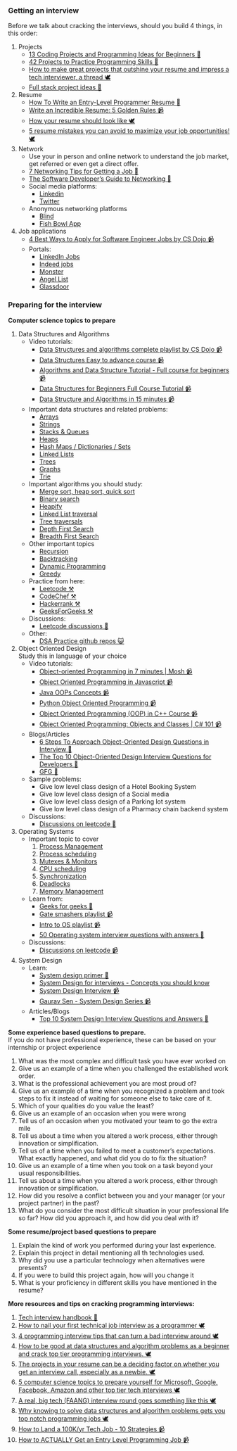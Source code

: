 ### Getting an interview
Before we talk about cracking the interviews, should you build 4 things, in this order:
1. Projects
   - [13 Coding Projects and Programming Ideas for Beginners 📃](https://www.springboard.com/blog/software-engineering/coding-project-ideas/)
   - [42 Projects to Practice Programming Skills 📃](https://itnext.io/42-projects-to-practice-programming-skills-6f5acc10fec0)
   - [How to make great projects that outshine your resume and impress a tech interviewer, a thread 🕊️](https://twitter.com/ujjwalscript/status/1516646732859203585?s=20&t=1lIpSKwFipm-xm53Y0UtbA)
   - [Full stack project ideas 📃](https://www.crampete.com/blogs/full-stack-development-projects)
2. Resume
   - [How To Write an Entry-Level Programmer Resume 📃](https://www.indeed.com/career-advice/resumes-cover-letters/entry-level-programmer-resume)
   - [Write an Incredible Resume: 5 Golden Rules 📹](https://www.youtube.com/watch?v=Tt08KmFfIYQ)
   - [How your resume should look like 🕊️](https://twitter.com/ujjwalscript/status/1532174600775225345?s=20&t=1lIpSKwFipm-xm53Y0UtbA)
   - [5 resume mistakes you can avoid to maximize your job opportunities! 🕊️](https://twitter.com/ujjwalscript/status/1521305874181984261?s=20&t=1lIpSKwFipm-xm53Y0UtbA)
3. Network
   - Use your in person and online network to understand the job market, get referred or even get a direct offer.
   - [7 Networking Tips for Getting a Job 📃](https://www.indeed.com/career-advice/finding-a-job/how-to-network-for-a-job)
   - [The Software Developer’s Guide to Networking 📃](https://simpleprogrammer.com/software-developers-networking/)
   - Social media platforms:
     - [Linkedin](https://www.linkedin.com/) 
     - [Twitter](https://twitter.com/)
   - Anonymous networking platforms
     - [Blind](https://www.teamblind.com/)
     - [Fish Bowl App](https://www.fishbowlapp.com/)
4. Job applications
   - [4 Best Ways to Apply for Software Engineer Jobs by CS Dojo 📹](https://www.youtube.com/watch?v=4xFnW9O637g)
   - Portals:
      - [LinkedIn Jobs](https://www.linkedin.com/jobs)
      - [Indeed jobs](https://www.indeed.com/jobs)
      - [Monster](http://www.monster.com/)
      - [Angel List](https://angel.co/)
      - [Glassdoor](https://www.glassdoor.com/index.htm)

### Preparing for the interview

**Computer science topics to prepare**

1. Data Structures and Algorithms
   - Video tutorials:
     - [Data Structures and algorithms complete playlist by CS Dojo 📹](https://www.youtube.com/watch?v=bum_19loj9A&list=PLBZBJbE_rGRV8D7XZ08LK6z-4zPoWzu5H)
     - [Data Structures Easy to advance course 📹](https://youtu.be/RBSGKlAvoiM)
     - [Algorithms and Data Structure Tutorial - Full course for beginners 📹](https://www.youtube.com/watch?v=8hly31xKli0)
     - [Data Structures for Beginners Full Course Tutorial 📹](https://www.youtube.com/watch?v=YOfXMQnUlZY)
     - [Data Structure and Algorithms in 15 minutes 📹](https://youtu.be/oz9cEqFynHU)
   - Important data structures and related problems:
     - [Arrays](https://www.geeksforgeeks.org/sde-sheet-a-complete-guide-for-sde-preparation/?ref=ghb#Arrays)
     - [Strings](https://www.geeksforgeeks.org/sde-sheet-a-complete-guide-for-sde-preparation/?ref=ghb#Strings)
     - [Stacks & Queues](https://www.geeksforgeeks.org/sde-sheet-a-complete-guide-for-sde-preparation/?ref=ghb#SnQ)
     - [Heaps](https://www.geeksforgeeks.org/sde-sheet-a-complete-guide-for-sde-preparation/?ref=ghb#Heap)
     - [Hash Maps / Dictionaries / Sets](https://www.geeksforgeeks.org/sde-sheet-a-complete-guide-for-sde-preparation/?ref=ghb#Hashing)
     - [Linked Lists](https://www.geeksforgeeks.org/sde-sheet-a-complete-guide-for-sde-preparation/?ref=ghb#LL)
     - [Trees](https://www.geeksforgeeks.org/sde-sheet-a-complete-guide-for-sde-preparation/?ref=ghb#BT)
     - [Graphs](https://www.geeksforgeeks.org/sde-sheet-a-complete-guide-for-sde-preparation/?ref=ghb#Graph)
     - [Trie](https://www.geeksforgeeks.org/sde-sheet-a-complete-guide-for-sde-preparation/?ref=ghb#Trie)
   - Important algorithms you should study:
     - [Merge sort, heap sort, quick sort](https://www.geeksforgeeks.org/sde-sheet-a-complete-guide-for-sde-preparation/?ref=ghb#SnS)
     - [Binary search](https://www.geeksforgeeks.org/binary-search/)
     - [Heapify](https://www.geeksforgeeks.org/heap-sort/)
     - [Linked List traversal](https://www.geeksforgeeks.org/recursive-insertion-and-traversal-linked-list/)
     - [Tree traversals](https://www.geeksforgeeks.org/tree-traversals-inorder-preorder-and-postorder/)
     - [Depth First Search](https://www.geeksforgeeks.org/depth-first-search-or-dfs-for-a-graph/)
     - [Breadth First Search](https://www.geeksforgeeks.org/breadth-first-search-or-bfs-for-a-graph/)
   - Other important topics
     - [Recursion](https://www.geeksforgeeks.org/recursion/)
     - [Backtracking](https://www.geeksforgeeks.org/backtracking-algorithms/)
     - [Dynamic Programming](https://www.geeksforgeeks.org/sde-sheet-a-complete-guide-for-sde-preparation/?ref=ghb#DP)
     - [Greedy](https://www.geeksforgeeks.org/sde-sheet-a-complete-guide-for-sde-preparation/?ref=ghb#Greedy)
   - Practice from here:
     - [Leetcode ⚒️](https://leetcode.com)
     - [CodeChef ⚒️](https://www.codechef.com/)
     - [Hackerrank ⚒️](https://hackerrank.com)
     - [GeeksForGeeks ⚒️](https://www.geeksforgeeks.org/)
   - Discussions:
     - [Leetcode discussions 💬](https://leetcode.com/discuss)
   - Other:
     - [DSA Practice github repos 😺](https://github.com/topics/dsa-practice)
2. Object Oriented Design  
   Study this in language of your choice 
   - Video tutorials:
     - [Object-oriented Programming in 7 minutes | Mosh 📹](https://www.youtube.com/watch?v=pTB0EiLXUC8)
     - [Object Oriented Programming in Javascript 📹](https://youtu.be/PFmuCDHHpwk)
     - [Java OOPs Concepts 📹](https://www.youtube.com/watch?v=7GwptabrYyk&t=86s)
     - [Python Object Oriented Programming 📹](https://www.youtube.com/watch?v=JeznW_7DlB0)
     - [Object Oriented Programming (OOP) in C++ Course 📹](https://www.youtube.com/watch?v=wN0x9eZLix4)
     - [Object Oriented Programming: Objects and Classes | C# 101 📹](https://www.youtube.com/watch?v=TzgxcAiHCWA)
   - Blogs/Articles
     - [6 Steps To Approach Object-Oriented Design Questions in Interview 📃](https://www.geeksforgeeks.org/6-steps-to-approach-object-oriented-design-questions-in-interview/)
     - [The Top 10 Object-Oriented Design Interview Questions for Developers 📃](https://medium.com/hackernoon/the-top-10-object-oriented-design-interview-questions-developers-should-know-c7fc2e13ce39)
     - [GFG 📃](https://www.geeksforgeeks.org/introduction-of-object-oriented-programming/)
   - Sample problems:
     - Give low level class design of a Hotel Booking System
     - Give low level class design of a Social media
     - Give low level class design of a Parking lot system
     - Give low level class design of a Pharmacy chain backend system
   - Discussions:
     - [Discussions on leetcode 💬](https://leetcode.com/discuss/interview-question/object-oriented-design?currentPage=1&orderBy=hot&query=)
3. Operating Systems
   - Important topic to cover
     1. [Process Management](https://www.javatpoint.com/process-management-in-os)
     2. [Process scheduling](https://www.tutorialspoint.com/operating_system/os_process_scheduling.htm)
     3. [Mutexes & Monitors](https://123dok.net/article/mutexes-and-monitors-synchronization-and-deadlocks.q05v6w5g)
     4. [CPU scheduling](https://www.geeksforgeeks.org/cpu-scheduling-in-operating-systems/)
     5. [Synchronization](https://www.geeksforgeeks.org/introduction-of-process-synchronization/?ref=lbp)
     6. [Deadlocks](https://www.geeksforgeeks.org/introduction-of-deadlock-in-operating-system/?ref=lbp)
     7. [Memory Management](https://www.geeksforgeeks.org/introduction-to-memory-and-memory-units/?ref=lbp)
   - Learn from:
     - [Geeks for geeks 📃](https://www.geeksforgeeks.org/operating-systems/?ref=lbp)
     - [Gate smashers playlist 📹](https://youtu.be/bkSWJJZNgf8?list=PLxCzCOWd7aiGz9donHRrE9I3Mwn6XdP8p)
     - [Intro to OS playlist 📹](https://youtu.be/MQyJaQmzq-w?list=PLPQ7PivebcX5RR5D6OSNFum3DxaL9g7Wh)
     - [50 Operating system interview questions with answers 📃](https://career.guru99.com/top-50-operating-system-interview-questions/)
   - Discussions:
     - [Discussions on leetcode 📹](https://leetcode.com/discuss/interview-question/operating-system?currentPage=1&orderBy=hot&query=)
4. System Design
   - Learn:
     - [System design primer 📃](https://github.com/donnemartin/system-design-primer)
     - [System Design for interviews - Concepts you should know](https://www.freecodecamp.org/news/systems-design-for-interviews/)
     - [System Design Interview 📹](https://youtu.be/bUHFg8CZFws)
     - [Gaurav Sen - System Design Series 📹](https://www.youtube.com/watch?v=xpDnVSmNFX0&list=PLMCXHnjXnTnvo6alSjVkgxV-VH6EPyvoX)
   - Articles/Blogs
     - [Top 10 System Design Interview Questions and Answers 📃](https://www.geeksforgeeks.org/top-10-system-design-interview-questions-and-answers/)

**Some experience based questions to prepare.**  
If you do not have professional experience, these can be based on your internship or project experience

1. What was the most complex and difficult task you have ever worked on
2. Give us an example of a time when you challenged the established work order.
3. What is the professional achievement you are most proud of?
4. Give us an example of a time when you recognized a problem and took steps to fix it instead of waiting for someone else to take care of it.
5. Which of your qualities do you value the least?
6. Give us an example of an occasion when you were wrong
7. Tell us of an occasion when you motivated your team to go the extra mile
8. Tell us about a time when you altered a work process, either through innovation or simplification.
9.  Tell us of a time when you failed to meet a customer’s expectations. What exactly happened, and what did you do to fix the situation?
10. Give us an example of a time when you took on a task beyond your usual responsibilities.
11. Tell us about a time when you altered a work process, either through innovation or simplification.
12. How did you resolve a conflict between you and your manager (or your project partner) in the past?
13. What do you consider the most difficult situation in your professional life so far? How did you approach it, and how did you deal with it?

**Some resume/project based questions to prepare**

1. Explain the kind of work you performed during your last experience.
2. Explain this project in detail mentioning all th technologies used.
3. Why did you use a particular technology when alternatives were presents?
4. If you were to build this project again, how will you change it
5. What is your proficiency in different skills you have mentioned in the resume?

**More resources and tips on cracking programming interviews:**
1. [Tech interview handbook 📃](https://github.com/yangshun/tech-interview-handbook)
2. [How to nail your first technical job interview as a programmer 🕊️](https://twitter.com/ujjwalscript/status/1526376869473308672?s=20&t=1lIpSKwFipm-xm53Y0UtbA)
3. [4 programming interview tips that can turn a bad interview around 🕊️](https://twitter.com/ujjwalscript/status/1519148795577049089?s=20&t=1lIpSKwFipm-xm53Y0UtbA)
4. [How to be good at data structures and algorithm problems as a beginner and crack top tier programming interviews. 🕊️](https://twitter.com/ujjwalscript/status/1518054631099707392?s=20&t=1lIpSKwFipm-xm53Y0UtbA)
5. [The projects in your resume can be a deciding factor on whether you get an interview call, especially as a newbie. 🕊️](https://twitter.com/ujjwalscript/status/1516646732859203585?s=20&t=1lIpSKwFipm-xm53Y0UtbA)
6. [5 computer science topics to prepare yourself for Microsoft, Google, Facebook, Amazon and other top tier tech interviews 🕊️](https://twitter.com/ujjwalscript/status/1529273831231086592?s=20&t=1lIpSKwFipm-xm53Y0UtbA)
7. [A real, big tech (FAANG) interview round goes something like this 🕊️](https://twitter.com/ujjwalscript/status/1530041801263837184?s=20&t=1lIpSKwFipm-xm53Y0UtbA)
8. [Why knowing to solve data structures and algorithm problems gets you top notch programming jobs 🕊️](https://twitter.com/ujjwalscript/status/1530822711244509189?s=20&t=1lIpSKwFipm-xm53Y0UtbA)
9. [How to Land a 100K/yr Tech Job - 10 Strategies 📹](https://www.youtube.com/watch?v=Xg9ihH15Uto)
10. [How to ACTUALLY Get an Entry Level Programming Job 📹](https://www.youtube.com/watch?v=Otr3Up8wRn0)